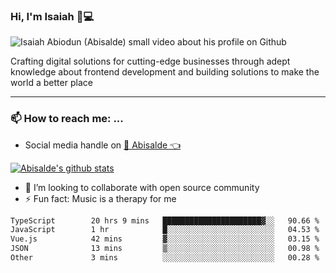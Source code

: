### Hi, I'm Isaiah 🌻💻

<img src="https://res.cloudinary.com/abisalde/image/upload/c_scale,h_311,w_816/v1616039512/Abisalde_github.gif" alt="Isaiah Abiodun (Abisalde) small video about his profile on Github">

Crafting digital solutions for cutting-edge businesses through adept knowledge about frontend development and building solutions to make the world a better place
<hr>

### 📫 How to reach me: ...
- Social media handle on <a href="https://twitter.com/abisalde">🔔  Abisalde   👈</a>


[![Abisalde's github stats](https://github-readme-stats.vercel.app/api?username=abisalde)](https://github.com/abisalde/github-readme-stats)

- 👯 I’m looking to collaborate with open source community
- ⚡ Fun fact: Music is a therapy for me


<!--
**abisalde/Abisalde** is a ✨ _special_ ✨ repository because its `README.md` (this file) appears on your GitHub profile.

Here are some ideas to get you started:


- 👯 I’m looking to collaborate with open source community
- 🤔 I’m looking for help with ...
- 💬 Ask me about ...
- 📫 How to reach me: ...
- 😄 Pronouns: ...
- ⚡ Fun fact: ...
-->

<!--START_SECTION:waka-->

```txt
TypeScript        20 hrs 9 mins   ██████████████████████▓░░   90.66 %
JavaScript        1 hr            █░░░░░░░░░░░░░░░░░░░░░░░░   04.53 %
Vue.js            42 mins         ▓░░░░░░░░░░░░░░░░░░░░░░░░   03.15 %
JSON              13 mins         ▒░░░░░░░░░░░░░░░░░░░░░░░░   00.98 %
Other             3 mins          ░░░░░░░░░░░░░░░░░░░░░░░░░   00.28 %
```

<!--END_SECTION:waka-->

